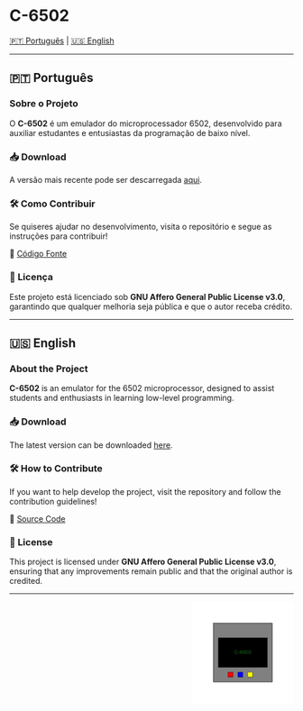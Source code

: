 # C-6502 

[🇵🇹 Português](#português) | [🇺🇸 English](#english)

---

## <h2 id="português">🇵🇹 **Português**</h2>
### Sobre o Projeto
O **C-6502** é um emulador do microprocessador 6502, desenvolvido para auxiliar estudantes e entusiastas da programação de baixo nível.

### 📥 Download
A versão mais recente pode ser descarregada [aqui](https://github.com/DeepDish36/C-6502/releases/latest).

### 🛠 Como Contribuir
Se quiseres ajudar no desenvolvimento, visita o repositório e segue as instruções para contribuir!

🔗 [Código Fonte](https://github.com/DeepDish36/C-6502)

### 📜 Licença
Este projeto está licenciado sob **GNU Affero General Public License v3.0**, garantindo que qualquer melhoria seja pública e que o autor receba crédito.

---

## <h2 id="english">🇺🇸 **English**</h2>
### About the Project
**C-6502** is an emulator for the 6502 microprocessor, designed to assist students and enthusiasts in learning low-level programming.

### 📥 Download
The latest version can be downloaded [here](https://github.com/DeepDish36/C-6502/releases/latest).

### 🛠 How to Contribute
If you want to help develop the project, visit the repository and follow the contribution guidelines!

🔗 [Source Code](https://github.com/DeepDish36/C-6502)

### 📜 License
This project is licensed under **GNU Affero General Public License v3.0**, ensuring that any improvements remain public and that the original author is credited.

---
<p align="end">
  <img src="ico.png" alt="Ícone do C-6502" width="180">
</p>
